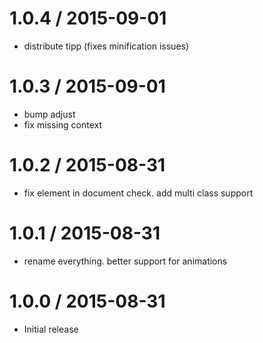 
1.0.4 / 2015-09-01
==================

  * distribute tipp (fixes minification issues)

1.0.3 / 2015-09-01
==================

  * bump adjust
  * fix missing context

1.0.2 / 2015-08-31
==================

  * fix element in document check. add multi class support

1.0.1 / 2015-08-31
==================

  * rename everything. better support for animations

1.0.0 / 2015-08-31
==================

  * Initial release
